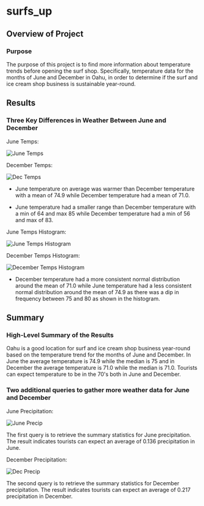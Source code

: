# surfs_up

## Overview of Project

### Purpose

The purpose of this project is to find more information about temperature trends before opening the surf shop. Specifically, temperature data for the months of June and December in Oahu, in order to determine if the surf and ice cream shop business is sustainable year-round.

## Results

### Three Key Differences in Weather Between June and December

June Temps:

![June Temps](https://user-images.githubusercontent.com/92401000/146656596-313f4ccf-73ed-4700-b13e-b0658adaa021.PNG)

December Temps:

![Dec Temps](https://user-images.githubusercontent.com/92401000/146656600-2d3b776e-63e9-449b-9402-c8dcf3a408f0.PNG)

- June temperature on average was warmer than December temperature with a mean of 74.9 while December temperature had a mean of 71.0.

- June temperature had a smaller range than December temperature with a min of 64 and max 85 while December temperature had a min of 56 and max of 83.

June Temps Histogram:

![June Temps Histogram](https://user-images.githubusercontent.com/92401000/146656824-4489871f-c919-483d-822a-611bfd1d503e.PNG)

December Temps Histogram:

![December Temps Histogram](https://user-images.githubusercontent.com/92401000/146656828-af75c69b-17b0-4be3-8bc0-54ef43b2f93a.PNG)

- December temperature had a more consistent normal distribution around the mean of 71.0 while June temperature had a less consistent normal distribution around the mean of 74.9 as there was a dip in frequency between 75 and 80 as shown in the histogram.

## Summary

### High-Level Summary of the Results 

Oahu is a good location for surf and ice cream shop business year-round based on the temperature trend for the months of June and December. In June the average temperature is 74.9 while the median is 75 and in December the average temperature is 71.0 while the median is 71.0. Tourists can expect temperature to be in the 70's both in June and December. 

### Two additional queries to gather more weather data for June and December

June Precipitation:

![June Precip](https://user-images.githubusercontent.com/92401000/146656880-461dc79a-1a52-4b2f-8b3b-c38c37d51dfb.PNG)

The first query is to retrieve the summary statistics for June precipitation. The result indicates tourists can expect an average of 0.136 precipitation in June. 

December Precipitation:

![Dec Precip](https://user-images.githubusercontent.com/92401000/146656885-dd798a27-2f1b-492d-a408-9a98001f7f85.PNG)

The second query is to retrieve the summary statistics for December precipitation. The result indicates tourists can expect an average of 0.217 precipitation in December.

